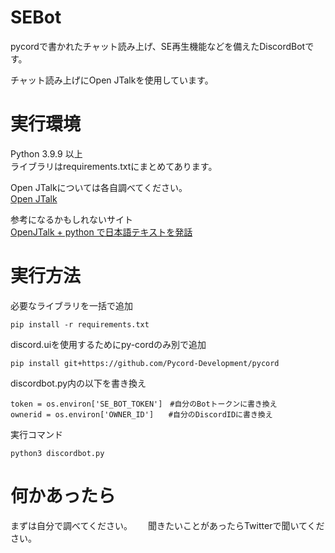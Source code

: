 # SEBot
pycordで書かれたチャット読み上げ、SE再生機能などを備えたDiscordBotです。  

チャット読み上げにOpen JTalkを使用しています。  

# 実行環境  
Python 3.9.9 以上  
ライブラリはrequirements.txtにまとめてあります。  

Open JTalkについては各自調べてください。  
[Open JTalk](http://open-jtalk.sourceforge.net/)  

参考になるかもしれないサイト  
[OpenJTalk + python で日本語テキストを発話](https://qiita.com/kkoba84/items/b828229c374a249965a9)  

# 実行方法  
必要なライブラリを一括で追加  
```
pip install -r requirements.txt
```  

discord.uiを使用するためにpy-cordのみ別で追加  
```
pip install git+https://github.com/Pycord-Development/pycord
```  

discordbot.py内の以下を書き換え
```
token = os.environ['SE_BOT_TOKEN']　#自分のBotトークンに書き換え
ownerid = os.environ['OWNER_ID']　　#自分のDiscordIDに書き換え
```

実行コマンド  
```
python3 discordbot.py
```

# 何かあったら　　
まずは自分で調べてください。　　
聞きたいことがあったらTwitterで聞いてください。

